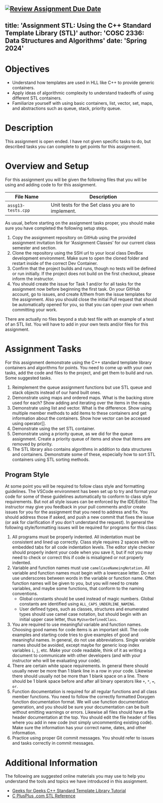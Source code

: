 [![Review Assignment Due Date](https://classroom.github.com/assets/deadline-readme-button-22041afd0340ce965d47ae6ef1cefeee28c7c493a6346c4f15d667ab976d596c.svg)](https://classroom.github.com/a/XePqsyqr)
---
title: 'Assignment STL: Using the C++ Standard Template Library (STL)'
author: 'COSC 2336: Data Structures and Algorithms'
date: 'Spring 2024'
---


# Objectives
- Understand how templates are used in HLL like C++ to provide
  generic containers.
- Apply ideas of algorithmic complexity to understand tradeoffs
  of using different STL containers.
- Familiarize yourself with using basic containers, list, vector,
  set, maps, and abstractions such as queue, stack, priority queue.

# Description
This assignment is open ended.  I have not given specific tasks
to do, but described tasks you can complete to get points for this assignment.


# Overview and Setup

For this assignment you will be given the following files that you will be
using and adding code to for this assignment.

| File Name                 | Description                         |
|---------------------------|-------------------------------------|
| `assg13-tests.cpp`        | Unit tests for the Set class you are to implement.                   |

As usual, before starting on the assignment tasks proper, you should make sure
you have completed the following setup steps.

1. Copy the assignment repository on GitHub using the provided
   assignment invitation link for 'Assignment Classes' for our current
   class semester and section.
2. Clone the repository using the SSH url to your local class DevBox
   development environment. Make sure to open the cloned
   folder and restart inside of the correct Dev Container.
3. Confirm that the project builds and runs, though no tests will be
   defined or run initially.  If the project does not build on the first
   checkout, please inform the instructor.
4. You should create the issue for Task 1 and/or for all tasks for the assignment
   now before beginning the first task.  On your GitHub account, go to issues,
   and create it/them from the issue templates for the assignment.  Also you
   should close the initial Pull request that should be automatically
   opened for you, so that you can open your own when committing your work.

There are actually no files beyond a stub test file with an example of a test
of an STL list.  You will have to add in your own tests and/or files for this
assignment.


# Assignment Tasks

For this assignment demonstrate using the C++ standard template library
containers and algorithms for points.  You need to come up with your own
tasks, add the code and files to the project, and get them to build and run.
Some suggested tasks.

1. Reimplement the queue assignment functions but use STL queue and stack
   objects instead of our hand built ones.
2. Demonstrate using maps and ordered maps.  What is the backing store used
   for each?  Show adding and iterating over the items in the maps.
3. Demonstrate using list and vector.  What is the difference.  Show using
   multiple member methods to add items to these containers and get information
   about the containers.  Show how vector can be accessed using operator[].
4. Demonstrate using the set STL container.
5. Demonstrate using a priority queue, as we did for the queue assignment.
   Create a priority queue of items and show that items are removed by
   priority.
6. The STL library also contains algorithms in addition to data
   structures and containers.  Demonstrate some of these, especially how
   to sort STL containers using STL sorting methods.


## Program Style

At some point you will be required to follow class style and formatting guidelines.
The VSCode environment has been set up to try and format your code for some of these
guidelines automatically to conform to class style requirements.  But not all 
style issues can be enforced by the IDE/Editor.  The instructor may give you feedback
in your pull comments and/or create issues for you for the assignment that you need to 
address and fix.  You should address those if asked, and push a new commit that fixes
the issue (or ask for clarification if you don't understand the request).  In general
the following style/formatting issues will be required for programs for this class:

1. All programs must be properly indented.  All indentation must be consistent and lined
   up correctly.  Class style requires 2 spaces with no embedded tabs for all code 
   indentation levels.  The editor style checker should properly indent your code when you
   save it, but if not you may need to check or correct this if code is misaligned or not
   properly indented.
2. Variable and function names must use `camelCaseNameingNotation`.  All variable and function
   names must begin with a lowercase letter.  Do not use underscores between words in
   the variable or function name.  Often function names will be given to you, but you
   will need to create variables, and maybe some functions, that conform to the naming
   conventions.
   - Global constants should be used instead of magic numbers.  Global constants are
     identified using `ALL_CAPS_UNDERLINE_NAMING`.
   - User defined types, such as classes, structures and enumerated types should use
     camel case notation, but should begin with an initial upper case letter, thus
	 `MyUserDefinedClass`.
3. You are required to use meaningful variable and function names.
   Choosing good names for code items is an important skill.  The code
   examples and starting code tries to give examples of good and
   meaningful names.  In general, do not use abbreviations.  Single
   variable names should be avoided, except maybe for generic loop
   index variables `i`, `j`, etc.  Make your code readable, think of
   it as writing a document to communicate with other developers (and
   with your instructor who will be evaluating your code).
4. There are certain white space requirements.  In general there should
   usually never be more than 1 blank line in a row in your code.
   Likewise there should usually not be more than 1 blank space on a
   line.  There should be 1 blank space before and after all binary
   operators like `+`, `*`, `=`, `or`.
5. Function documentation is required for all regular functions and
   all class member functions.  You need to follow the correctly
   formatted Doxygen function documentation format.  We will use
   function documentation generation, and you should be sure your
   documentation can be built without emitting warnings or errors.
   Likewise all files should have a file header documentation at the
   top.  You should edit the file header of files where you add in new
   code (not simply uncommenting existing code).  Make sure the
   information has your correct name, dates, and other information.
6. Practice using proper Git commit messages.  You should refer to 
   issues and tasks correctly in commit messages.

# Additional Information

The following are suggested online materials you may use to help you understand
the tools and topics we have introduced in this assignment.

- [Geeks for Geeks C++ Standard Template Library Tutorial](https://www.geeksforgeeks.org/the-c-standard-template-library-stl/)
- [C PlusPlus .com STL Reference](https://www.cplusplus.com/reference/stl/)

